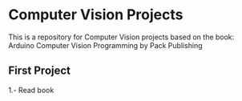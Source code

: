 # Computer Vision Projects

This is a repository for Computer Vision projects based on the book: Arduino Computer Vision Programming by Pack Publishing

## First Project

1.- Read book
